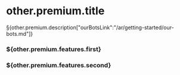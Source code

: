 # other.premium.title

§{other.premium.description["ourBotsLink":"/ar/getting-started/our-bots.md"]}

### \${other.premium.features.first}

### \${other.premium.features.second}
